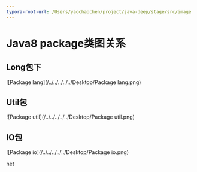 ```yaml
---
typora-root-url: /Users/yaochaochen/project/java-deep/stage/src/image
---
```


# Java8 package类图关系

## Long包下

![Package lang](/../../../../../Desktop/Package lang.png)

## Util包

![Package util](/../../../../../Desktop/Package util.png)

## IO包

![Package io](/../../../../../Desktop/Package io.png)

net 


